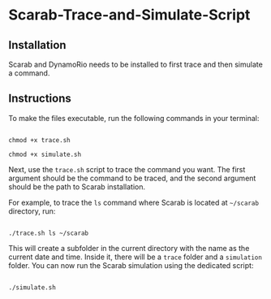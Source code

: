 # Scarab-Trace-and-Simulate-Script
## Installation
Scarab and DynamoRio needs to be installed to first trace and then simulate a command.
## Instructions
To make the files executable, run the following commands in your terminal:

```

chmod +x trace.sh

chmod +x simulate.sh

```

Next, use the `trace.sh` script to trace the command you want. The first argument should be the command to be traced, and the second argument should be the path to Scarab installation.

For example, to trace the `ls` command where Scarab is located at `~/scarab` directory, run:

```

./trace.sh ls ~/scarab

```

This will create a subfolder in the current directory with the name as the current date and time. Inside it, there will be a `trace` folder and a `simulation` folder. You can now run the Scarab simulation using the dedicated script:

```

./simulate.sh

```
